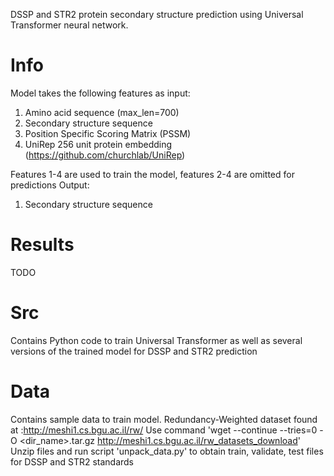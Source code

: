 DSSP and STR2 protein secondary structure prediction using Universal Transformer neural network.

# Info
Model takes the following features as input:
1) Amino acid sequence (max_len=700)
2) Secondary structure sequence
3) Position Specific Scoring Matrix (PSSM)
4) UniRep 256 unit protein embedding (https://github.com/churchlab/UniRep)

Features 1-4 are used to train the model, features 2-4 are omitted for predictions
Output:
1) Secondary structure sequence

# Results
TODO

# Src
Contains Python code to train Universal Transformer as well as several versions of the trained model for DSSP and STR2 prediction

# Data
Contains sample data to train model.
Redundancy-Weighted dataset found at :http://meshi1.cs.bgu.ac.il/rw/
Use command 'wget --continue --tries=0 -O <dir_name>.tar.gz http://meshi1.cs.bgu.ac.il/rw_datasets_download'
Unzip files and run script 'unpack_data.py' to obtain train, validate, test files for DSSP and STR2 standards
